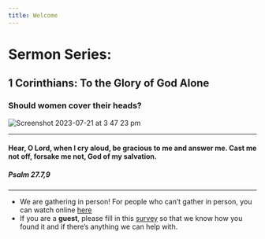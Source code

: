```yaml
---
title: Welcome
---
```


# Sermon Series:
## 1 Corinthians: To the Glory of God Alone 
### Should women cover their heads?


![Screenshot 2023-07-21 at 3 47 23 pm](https://github.com/stgeorgeshurstville/bulletin/assets/119166299/2d95947e-b2b1-44b5-a360-f1dd4a4d7efe)

---
#### Hear, O Lord, when I cry aloud, be gracious to me and answer me. Cast me not off, forsake me not, God of my salvation.

##### Psalm 27.7,9
---
- We are gathering in person! For people who can’t gather in person, you can watch online [here](https://stgeorgeshurstville.org.au/sunday-english-online)
- If you are a **guest**, please fill in this [survey](https://tinyurl.com/SGHACsurvey) so that we know how you found it and if there’s anything we can help with.
